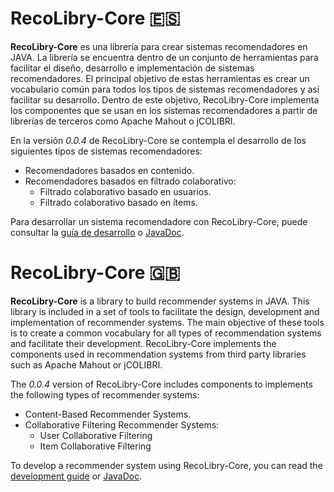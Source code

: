 # RecoLibry-Core :es:

**RecoLibry-Core** es una librería para crear sistemas recomendadores en JAVA. La librería se encuentra dentro de un conjunto de herramientas para facilitar el diseño, desarrollo e implementación de sistemas recomendadores. El principal objetivo de estas herramientas es crear un vocabulario común para todos los tipos de sistemas recomendadores y así facilitar su desarrollo. Dentro de este objetivo, RecoLibry-Core implementa los componentes que se usan en los sistemas recomendadores a partir de librerías de terceros como Apache Mahout o jCOLIBRI.

En la versión *0.0.4* de RecoLibry-Core se contempla el desarrollo de los siguientes tipos de sistemas recomendadores:

- Recomendadores basados en contenido.
- Recomendadores basados en filtrado colaborativo:
  - Filtrado colaborativo basado en usuarios.
  - Filtrado colaborativo basado en ítems.

Para desarrollar un sistema recomendadore con RecoLibry-Core, puede consultar la [guía de desarrollo](https://github.com/UCM-GAIA/RecoLibry-Core/wiki) o [JavaDoc](https://ucm-gaia.github.io/RecoLibry-Core/).

# RecoLibry-Core :gb:

**RecoLibry-Core** is a library to build recommender systems in JAVA. This library is included in a set of tools to facilitate the design, development and implementation of recommender systems. The main objective of these tools is to create a common vocabulary for all types of recommendation systems and facilitate their development. RecoLibry-Core implements the components used in recommendation systems from third party libraries such as Apache Mahout or jCOLIBRI.

The *0.0.4* version of RecoLibry-Core includes components to implements the following types of recommender systems:
- Content-Based Recommender Systems.
- Collaborative Filtering Recommender Systems:
  - User Collaborative Filtering
  - Item Collaborative Filtering
  
To develop a recommender system using RecoLibry-Core, you can read the [development guide](https://github.com/UCM-GAIA/RecoLibry-Core/wiki/Home-English) or [JavaDoc](https://ucm-gaia.github.io/RecoLibry-Core/).
